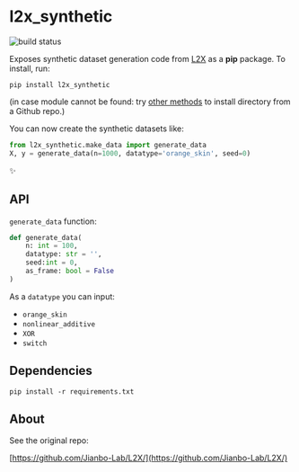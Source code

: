 # l2x_synthetic

![build status](https://github.com/dunnkers/l2x_synthetic/actions/workflows/python-app.yml/badge.svg)


Exposes synthetic dataset generation code from [L2X](https://arxiv.org/pdf/1802.07814.pdf) as a **pip** package. To install, run:

```shell
pip install l2x_synthetic
```

(in case module cannot be found: try [other methods](https://www.reddit.com/r/Python/comments/2crput/how_to_install_with_pip_directly_from_github/) to install directory from a Github repo.)

You can now create the synthetic datasets like:

```python
from l2x_synthetic.make_data import generate_data
X, y = generate_data(n=1000, datatype='orange_skin', seed=0)
```

✨

## API
`generate_data` function:

```python
def generate_data(
    n: int = 100,
    datatype: str = '',
    seed:int = 0,
    as_frame: bool = False
)
```

As a `datatype` you can input:
- `orange_skin`
- `nonlinear_additive`
- `XOR`
- `switch`

## Dependencies
```shell
pip install -r requirements.txt
```

## About
See the original repo:

[https://github.com/Jianbo-Lab/L2X/](https://github.com/Jianbo-Lab/L2X/)
